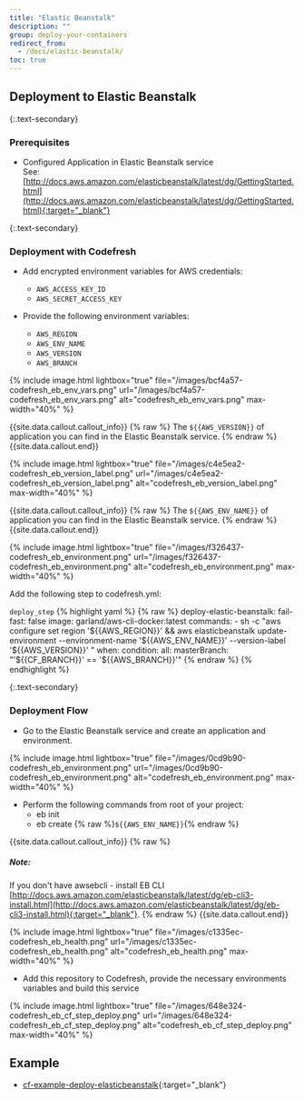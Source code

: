 ```yaml
---
title: "Elastic Beanstalk"
description: ""
group: deploy-your-containers
redirect_from:
  - /docs/elastic-beanstalk/
toc: true
---
```


## Deployment to Elastic Beanstalk

{:.text-secondary}
### Prerequisites

- Configured Application in Elastic Beanstalk service <br>
  See: [http://docs.aws.amazon.com/elasticbeanstalk/latest/dg/GettingStarted.html](http://docs.aws.amazon.com/elasticbeanstalk/latest/dg/GettingStarted.html){:target="_blank"}

{:.text-secondary}
### Deployment with Codefresh
- Add encrypted environment variables for AWS credentials:
     * `AWS_ACCESS_KEY_ID`
     * `AWS_SECRET_ACCESS_KEY`
     
- Provide the following environment variables:
    * `AWS_REGION`
    * `AWS_ENV_NAME`
    * `AWS_VERSION`
    * `AWS_BRANCH`
    
{% include 
image.html 
lightbox="true" 
file="/images/bcf4a57-codefresh_eb_env_vars.png" 
url="/images/bcf4a57-codefresh_eb_env_vars.png"
alt="codefresh_eb_env_vars.png" 
max-width="40%"
%}

{{site.data.callout.callout_info}}
{% raw %}
The ``${{AWS_VERSION}}`` of application you can find in the Elastic Beanstalk service.
{% endraw %}
{{site.data.callout.end}}

{% include 
image.html 
lightbox="true" 
file="/images/c4e5ea2-codefresh_eb_version_label.png" 
url="/images/c4e5ea2-codefresh_eb_version_label.png"
alt="codefresh_eb_version_label.png" 
max-width="40%"
%}

{{site.data.callout.callout_info}}
{% raw %}
The ``${{AWS_ENV_NAME}}`` of application you can find in the Elastic Beanstalk service.
{% endraw %}
{{site.data.callout.end}}

{% include 
image.html 
lightbox="true" 
file="/images/f326437-codefresh_eb_environment.png" 
url="/images/f326437-codefresh_eb_environment.png"
alt="codefresh_eb_environment.png" 
max-width="40%"
%}

Add the following step to codefresh.yml:

  `deploy_step`
{% highlight yaml %}
{% raw %}
deploy-elastic-beanstalk:
    fail-fast: false
    image: garland/aws-cli-docker:latest
    commands:
     - sh -c  "aws configure set region '${{AWS_REGION}}' && aws elasticbeanstalk update-environment --environment-name '${{AWS_ENV_NAME}}' --version-label '${{AWS_VERSION}}' "
    when:
      condition:
        all:
          masterBranch: "'${{CF_BRANCH}}' == '${{AWS_BRANCH}}'"
{% endraw %}
{% endhighlight %}

{:.text-secondary}
### Deployment Flow
- Go to the Elastic Beanstalk service and create an application and environment.


{% include 
image.html 
lightbox="true" 
file="/images/0cd9b90-codefresh_eb_environment.png" 
url="/images/0cd9b90-codefresh_eb_environment.png"
alt="codefresh_eb_environment.png" 
max-width="40%"
%}

- Perform the following commands from root of your project:
    * eb init
    * eb create {% raw %}`${{AWS_ENV_NAME}}`{% endraw %}

{{site.data.callout.callout_info}}
{% raw %}
##### Note:

If you don't have awsebcli - install EB CLI [http://docs.aws.amazon.com/elasticbeanstalk/latest/dg/eb-cli3-install.html](http://docs.aws.amazon.com/elasticbeanstalk/latest/dg/eb-cli3-install.html){:target="_blank"}.
{% endraw %}
{{site.data.callout.end}}

{% include 
image.html 
lightbox="true" 
file="/images/c1335ec-codefresh_eb_health.png" 
url="/images/c1335ec-codefresh_eb_health.png"
alt="codefresh_eb_health.png" 
max-width="40%"
%}

- Add this repository to Codefresh, provide the necessary environments variables and build this service

{% include 
image.html 
lightbox="true" 
file="/images/648e324-codefresh_eb_cf_step_deploy.png" 
url="/images/648e324-codefresh_eb_cf_step_deploy.png"
alt="codefresh_eb_cf_step_deploy.png" 
max-width="40%"
%}

## Example

* [cf-example-deploy-elasticbeanstalk](https://github.com/codefreshdemo/cf-example-deploy-elasticbeanstalk){:target="_blank"}

